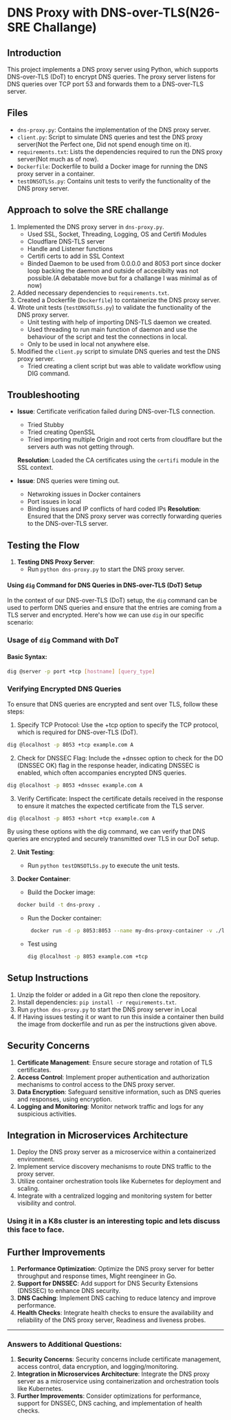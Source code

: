 # DNS Proxy with DNS-over-TLS(N26-SRE Challange)

## Introduction

This project implements a DNS proxy server using Python, which supports DNS-over-TLS (DoT) to encrypt DNS queries. The proxy server listens for DNS queries over TCP port 53 and forwards them to a DNS-over-TLS server.

## Files

- `dns-proxy.py`: Contains the implementation of the DNS proxy server.
- `client.py`: Script to simulate DNS queries and test the DNS proxy server(Not the Perfect one, Did not spend enough time on it).
- `requirements.txt`: Lists the dependencies required to run the DNS proxy server(Not much as of now).
- `Dockerfile`: Dockerfile to build a Docker image for running the DNS proxy server in a container.
- `testDNSOTLSs.py`: Contains unit tests to verify the functionality of the DNS proxy server.

## Approach to solve the SRE challange

1. Implemented the DNS proxy server in `dns-proxy.py`.
   - Used SSL, Socket, Threading, Logging, OS and Certifi Modules
   - Cloudflare DNS-TLS server
   - Handle and Listener functions
   - Certifi certs to add in SSL Context
   - Binded Daemon to be used from 0.0.0.0 and 8053 port since docker loop backing the daemon and outside of accesibilty was not possible.(A debatable move but for a challange I was minimal as of now)
1. Added necessary dependencies to `requirements.txt`.
2. Created a Dockerfile (`Dockerfile`) to containerize the DNS proxy server.
3. Wrote unit tests (`testDNSOTLSs.py`) to validate the functionality of the DNS proxy server.
   - Unit testing with help of importing DNS-TLS daemon we created.
   - Used threading to run main function of daemon and use the behaviour of the script and test the connections in local.
   - Only to be used in local not anywhere else.
4. Modified the `client.py` script to simulate DNS queries and test the DNS proxy server.
   - Tried creating a client script but was able to validate workflow using DIG command.

## Troubleshooting

- **Issue**: Certificate verification failed during DNS-over-TLS connection.
   -  Tried Stubby
   -  Tried creating OpenSSL
   -  Tried importing multiple Origin and root certs from cloudflare but the servers auth was not getting through.
  
  **Resolution**: Loaded the CA certificates using the `certifi` module in the SSL context.

- **Issue**: DNS queries were timing out.
   - Netwroking issues in Docker containers
   - Port issues in local
   - Binding issues and IP conflicts of hard coded IPs 
  **Resolution**: Ensured that the DNS proxy server was correctly forwarding queries to the DNS-over-TLS server.

## Testing the Flow

1. **Testing DNS Proxy Server**:
   - Run `python dns-proxy.py` to start the DNS proxy server.
 
#### Using `dig` Command for DNS Queries in DNS-over-TLS (DoT) Setup

In the context of our DNS-over-TLS (DoT) setup, the `dig` command can be used to perform DNS queries and ensure that the entries are coming from a TLS server and encrypted. Here's how we can use `dig` in our specific scenario:

### Usage of `dig` Command with DoT

#### Basic Syntax:
```bash
dig @server -p port +tcp [hostname] [query_type]
```

### Verifying Encrypted DNS Queries
To ensure that DNS queries are encrypted and sent over TLS, follow these steps:
1. Specify TCP Protocol: Use the +tcp option to specify the TCP protocol, which is required for DNS-over-TLS (DoT).
```bash
dig @localhost -p 8053 +tcp example.com A
```
2. Check for DNSSEC Flag:
Include the +dnssec option to check for the DO (DNSSEC OK) flag in the response header, indicating DNSSEC is enabled, which often accompanies encrypted DNS queries.
```bash
dig @localhost -p 8053 +dnssec example.com A
```
3. Verify Certificate:
Inspect the certificate details received in the response to ensure it matches the expected certificate from the TLS server.
```bash
dig @localhost -p 8053 +short +tcp example.com A
```
By using these options with the dig command, we can verify that DNS queries are encrypted and securely transmitted over TLS in our DoT setup.

2. **Unit Testing**:
   - Run `python testDNSOTLSs.py` to execute the unit tests.

3. **Docker Container**:
   - Build the Docker image:
    ```bash
   docker build -t dns-proxy .
    ```
   - Run the Docker container:
     ```bash
      docker run -d -p 8053:8053 --name my-dns-proxy-container -v ./logs:/app/log my-dns-proxy
     ```
   - Test using 
     ```bash
     dig @localhost -p 8053 example.com +tcp
     ```

## Setup Instructions

1. Unzip the folder or added in a Git repo then clone the repository. 
2. Install dependencies: `pip install -r requirements.txt`.
3. Run `python dns-proxy.py` to start the DNS proxy server in Local
4. If Having issues testing it or want to run this inside a container then build the image from dockerfile and run as per the instructions given above.

## Security Concerns

1. **Certificate Management**: Ensure secure storage and rotation of TLS certificates.
2. **Access Control**: Implement proper authentication and authorization mechanisms to control access to the DNS proxy server.
3. **Data Encryption**: Safeguard sensitive information, such as DNS queries and responses, using encryption.
4. **Logging and Monitoring**: Monitor network traffic and logs for any suspicious activities.

## Integration in Microservices Architecture

1. Deploy the DNS proxy server as a microservice within a containerized environment.
2. Implement service discovery mechanisms to route DNS traffic to the proxy server.
3. Utilize container orchestration tools like Kubernetes for deployment and scaling.
4. Integrate with a centralized logging and monitoring system for better visibility and control.

### Using it in a K8s cluster is an interesting topic and lets discuss this face to face. 

## Further Improvements

1. **Performance Optimization**: Optimize the DNS proxy server for better throughput and response times, Might reengineer in Go. 
2. **Support for DNSSEC**: Add support for DNS Security Extensions (DNSSEC) to enhance DNS security.
3. **DNS Caching**: Implement DNS caching to reduce latency and improve performance.
4. **Health Checks**: Integrate health checks to ensure the availability and reliability of the DNS proxy server, Readiness and liveness probes.

---

### Answers to Additional Questions:

1. **Security Concerns**: Security concerns include certificate management, access control, data encryption, and logging/monitoring.
2. **Integration in Microservices Architecture**: Integrate the DNS proxy server as a microservice using containerization and orchestration tools like Kubernetes.
3. **Further Improvements**: Consider optimizations for performance, support for DNSSEC, DNS caching, and implementation of health checks.
